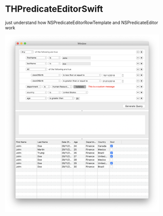 # THPredicateEditorSwift


just understand how NSPredicateEditorRowTemplate and NSPredicateEditor work



![alt tag](https://github.com/thierryH91200/THPredicateEditorSwift/blob/master/Capture.png)


